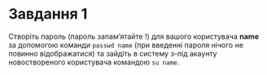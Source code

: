 # Завдання 1
Створіть пароль (пароль запам’ятайте !) для вашого користувача **name** за допомогою команди `passwd name` (при введенні пароля нічого не повинно відображатися) та зайдіть в систему з-під акаунту новоствореного користувача командою `su name`.

